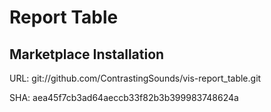 # Report Table

## Marketplace Installation

URL: git://github.com/ContrastingSounds/vis-report_table.git

SHA: aea45f7cb3ad64aeccb33f82b3b399983748624a
